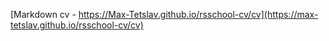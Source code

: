 [Markdown cv - https://Max-Tetslav.github.io/rsschool-cv/cv](https://max-tetslav.github.io/rsschool-cv/cv)